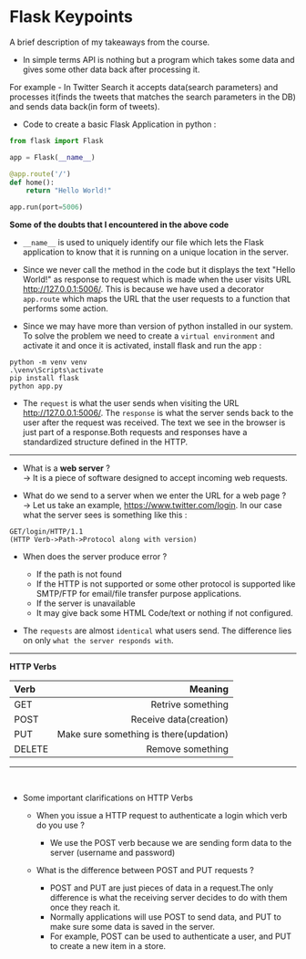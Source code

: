 
# Flask Keypoints 

A brief description of my takeaways from the course.

* In simple terms API is nothing but a program which takes some data and gives some other data back after processing it.

For example - In Twitter Search it accepts data(search parameters) and processes it(finds the tweets that matches the search parameters in the DB) and sends data back(in form of tweets).

* Code to create a basic Flask Application in python :
```python
from flask import Flask

app = Flask(__name__)

@app.route('/')
def home():
    return "Hello World!"

app.run(port=5006)
```

__Some of the doubts that I encountered in the above code__

*  `__name__` is used to uniquely identify our file which lets the Flask application to know that it is running on a unique location in the server.


* Since we never call the method in the code but it displays the text "Hello World!" as response to request which is made when the user visits URL http://127.0.0.1:5006/. This is because we have used a decorator `app.route` which maps the URL that the user requests to a function that performs some action. 

* Since we may have more than version of python installed in our system. To solve the problem we need to create a `virtual environment` and activate it and once it is activated, install flask and run the app :
```
python -m venv venv
.\venv\Scripts\activate
pip install flask
python app.py
```

* The `request` is what the user sends when visiting the URL http://127.0.0.1:5006/. The `response` is what the server sends back to the user after the request was received. The text we see in the browser is just part of a response.Both requests and responses have a standardized structure defined in the HTTP.


---

* What is a __web server__ ? <br>
-> It is a piece of software designed to accept incoming web requests.

* What do we send to a server when we enter the URL for a web page ? <br>
->  Let us take an example, https://www.twitter.com/login. 
In our case what the server sees is something like this :
```
GET/login/HTTP/1.1
(HTTP Verb->Path->Protocol along with version)
```

* When does the server produce error ?
    * If the path is not found
    * If the HTTP is not supported or some other protocol is supported like SMTP/FTP for email/file transfer purpose applications.
    * If the server is unavailable
    * It may give back some HTML Code/text or nothing if not configured.


* The `requests` are almost `identical` what users send. The difference lies on only `what the server responds with`.

---



__HTTP Verbs__

Verb | Meaning |
| :--- | ---:
GET     | Retrive something |
POST    | Receive data(creation) |
PUT     | Make sure something is there(updation)
DELETE  | Remove something

---

<br>

* Some important clarifications on HTTP Verbs

    * When you issue a HTTP request to authenticate a login which verb do you use ?

        * We use the POST verb because we are sending form data to the server (username and password)
        
    * What is the difference between  POST and PUT requests ?
        * POST and PUT are just pieces of data in a request.The only difference is what the receiving server decides to do with them once they reach it.
        * Normally applications will use POST to send data, and PUT to make sure some data is saved in the server.
        * For example, POST can be used to authenticate a user, and PUT to create a new item in a store.





